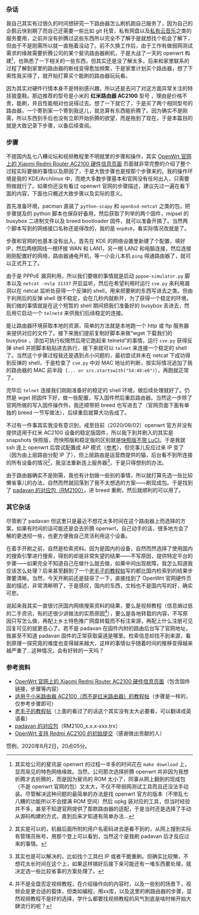 ### 杂话

我自己其实有过很久的时间想研究一下路由器怎么刷机跑自己服务了，因为自己的企鹅云快到期了而自己还需要一些比如 git 托管，私有网盘以及[私有云音乐](https://github.com/BLumia/Private-Cloud-Music/)之类的服务要用，之前并没有折腾过这些东西所以完全不了解于是就想找个机会了解下，但由于不是刚需所以就一直拖着没动了。前不久换工作后，由于工作有做弱网测试需求的缘故需要折腾公司的某个斐讯路由器刷机，于是大战了一天的 openwrt 构建[^1]，也熟悉了一下相关的一些东西，但其实还是没了解太多。后来和家里联系的过程了解到家里的路由器的断线变得愈加频繁，于是家里计划买个路由器，想了下索性我买得了，就开始打算买个能刷的路由器玩玩看。

[^1]: 其实给公司的斐讯装 openwrt 的过程一半多的时间花在 `make download` 上，显而易见的特色网络缘故。当然，公司那次选择折腾 openwrt 并非因为我想折腾才去折腾的，而是因为斐讯的 ROM 太小了，同事从网上翻到的现成包（不是 openwrt 官网的包）又太大，不仅不带弱网测试工具而且还没法手动装。尽管解决这种问题的最简单的办法是找 openwrt 官方的版本（不带乱七八糟的功能所以不会撑满 ROM 空间）然后 opkg 装对应的工具，但当时经验并不多，甚至不知道官网提供了那款路由器的适配，于是当时还是选择了手动从源码构建的方式，直到后来才知道有简单办法...

因为其实对硬件行情本身不是特别感兴趣，所以还是去问了对这方面异常关注的特技狼童鞋。那边推荐的型号是小米的 **红米路由器 AC2100** 型号 ，理由是价格不贵，能刷，并且性能相对也说得过去。想了一下就它了，于是买了两个相同型号的路由器，一个寄到家一个寄到我这儿，就总算有东西能折腾了。因为确实不是刚需，所以东西到手后也没有立即开始折腾的欲望，而是拖到了现在，于是本篇目的就是大致记录下步骤，以备后续查阅。

### 步骤

不提国内乱七八糟论坛和视频教程里不明就里的步骤和操作，其实 [OpenWrt 官网上的 Xiaomi Redmi Router AC2100 硬件信息页面](https://openwrt.org/toh/xiaomi/xiaomi_redmi_router_ac2100) 页面就非常完整的介绍了整个过程实际要做的事情以及原因了，于是大致步骤也是按那个步骤来的。我的操作环境是我的 KDE/Archlinux 中，而绝大多数步骤基本和官网没有任何出入，只需要照做就行了。如果你还没有看过 openwrt 官网的步骤描述，建议先过一遍在看下面的内容，下面也只概述大致步骤以及实际的意义。

首先准备环境，pacman 直装了 `python-scapy` 和 `openbsd-netcat` 之类的包，把步骤提及的 python 脚本也保存好备用，然后获取了列举的两个固件，mipsel 的 busybox 二进制文件以及 breed bootloader 固件，就可以准备开搞了。当然两个脚本写到的网络接口名称还是得改的，我的是 `enp8s0`，看实际情况改就是了。

步骤和官网的也基本没有出入，首先在 KDE 的网络设置里新建了个配置，填好 IP，然后两根网线一根环接 WAN 和 LAN1，另一根 LAN2 和电脑连接，然后连接刚刚配置好的网络，路由器通电开机，等一小会儿本机 `ping` 得通路由器了，就可以正式开工了。

由于是 PPPoE 漏洞利用，所以我们要做的事情就是启动 `pppoe-simulator.py` 脚本以及 `netcat -nvlp 31337` 开启监听，然后在希望利用时运行 `cve.py` 来利用漏洞以在 netcat 监听处获得一个反弹的 shell，用来把要刷的东西写进去之类。但由于利用后的反弹 shell 很不稳定，会在几秒内就断开，为了获得一个稳定的环境，我们做的事情就是在这个短暂的 shell 期间把我们准备好的 busybox 丢进去，然后用它启动一个 `telnetd` 来供我们后续稳定的连接。

能让路由器环境获取本地的资源，简单的方法就是本地跑一个 http 或 ftp 服务器来提供对应的文件了。接下来我们提前复制好脚本来做“wget 下载我们的 busybox ，添加可执行权限然后用它跑起来 telnetd”的事情，运行 `cve.py` 获得反弹 shell 并把脚本粘贴进去执行，接下来就可以 `telnet` 来连接一个稳定的 shell 了。当然这个步骤过程我还是遇到点小问题的，最初尝试并未在 netcat 下成功得到反弹的 shell，于是检查了 `cve.py` 中对 MAC 地址的判断，按实际情况追加了我的路由器的 MAC 前半段（`... or src.startswith("54:48:e6")`），再跑就正常了。

完毕后 `telnet` 连接我们刚刚准备好的稳定的 shell 环境，做后续处理就好了。仍然是 wget 把固件下好，做一些配置，写入固件然后重启路由器。当然这一步除了官网所做的写入固件操作外，我还顺带把 breed 也写进去了（官网页面下面有单独的 breed 一节写做法），后续重启就算大功告成了。

不过有一件事其实我没有意识到，戒至目前（2020/08/02）openwrt 官方并没有提供适用于红米 AC2100 设备的稳定版固件，所以我下到并刷入的其实是 snapshots 快照版，而快照版和稳定版的区别就是[快照版不带 LuCI](https://oldwiki.archive.openwrt.org/about/latest)。于是我就 ssh 连上 openwrt 后尝试配置成 AP 模式（[参考](https://forum.openwrt.org/t/connect-to-existing-wifi-network-without-luci/27925/3)），但完事儿反应过来 IP 变了（因为由上层路由分配 IP 了），但上层路由是运营商提供的猫，后台看不到所连接的所有设备的情况[^2]，我没法重新连上服务器[^4]，于是只得想别的办法。

[^2]: 其实是可以的，机器后面所附的用户名密码进去是看不到的，从网上搜到实际有管理员账号，用那个登上可以看到，当然这个是我刷 padavan 后才反应过来的事情。
[^4]: 其实也是可以解决的，比如找个工具扫 IP 或者干脆重刷。但确实比较懒，不想花太长时间在这个上，如果这样搞好后接下来可能还有一堆东西要处理，就决定选一些比较省事的方案处理了。

由于路由器确实不是刚需，我也有计划做一些别的事情，所以就打算先选一些比较懒省事儿的办法，自然而然就回落到了我不太想选的方案——刷现成包。于是找到了 [padavan 的对应包（RM2100）](https://opt.cn2qq.com/padavan/)，进 breed 重刷，然后就顺利的可以用了。

### 其它杂话

尽管刷了 padavan 但这里只是最近不想花太多时间在这个路由器上而选择的方案，如果有时间的话可能还是会去折腾 openwrt，自己动手的话，很多地方会了解的更透彻一些，也更方便我自己灵活利用这个设备。

在着手开刷之前，自然是检索资料。因为是国内的设备，自然而然选择了使用国内的搜索引擎进行搜索，得到的却是非常失望的结果——不写原因，提供特定平台的步骤——如果完全不知道自己在做什么就去做，如果中间出现故障，我怎么知道我应该怎么处理？后来甚至翻到了一个[老毛子的教程帖](https://4pda.ru/forum/index.php?showtopic=975687&st=1580#entry96288010)写的都比国内检索到的结果步骤要清晰。当然，今天开刷前还是鼓哥了一下，直接找到了 OpenWrt 官网硬件页面的描述，非常清晰明了，于是感叹，国内的东西，文档也不是国内写的好，确实可悲。

说起来我其实一直很讨厌国内网络搜索资料的结果，要么是视频教程（信息熵过低的二手资讯，有的还很少讲做法的实质原因[^3]），要么是各地转载的内容，不写原因只写怎么做，再配上乡土特色推广网盘转载而不标注来源，再配上什么注册可见回复可见的就更恶心了。若不是 padavan 在固件内附的路由后台写了官网地址，我甚至不知道 padavan 固件的正常获取渠道是哪里。检索信息却找不到来源，看到原理一探究竟的难度也变得越来越大，这样的事情似乎随着时间的推移变得越来越严重了...这种情况，会有好转的一天吗？

[^3]: 并不是全盘否定视频教程，在介绍操作向的内容时，以及一些别的场景下，视频会是更合适的载体，但类如编程，用xx库，以及这里的刷路由器的步骤，显然视频教程不是好的选择，学什么都要找视频教程的风气到底是啥时候开始大肆流行的呢？

### 参考资料

 - [OpenWrt 官网上的 Xiaomi Redmi Router AC2100 硬件信息页面](https://openwrt.org/toh/xiaomi/xiaomi_redmi_router_ac2100)（包含固件链接，步骤等内容）
 - [适用于小米路由器 AC2100（而不是红米路由器）的教程帖](https://github.com/impulse/ac2100-openwrt-guide)（步骤是一样的，仅参考步骤即可）
 - [老毛子的教程帖](https://4pda.ru/forum/index.php?showtopic=975687&st=1580#entry96288010)（上面的看过了的话这个其实没有太大必要看，可以翻译成英语看）
 - [padavan 的对应包](https://opt.cn2qq.com/padavan/)（RM2100_x.x.x-xxx.trx）
 - [OpenWrt 支持 Redmi AC2100 的初始提交](https://github.com/openwrt/openwrt/pull/2954)（感谢做出贡献的人）

惯例，2020年8月2日，20点05分。
